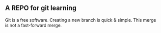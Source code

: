 ## A REPO for git learning
Git is a free software.
Creating a new branch is quick & simple.
This merge is not a fast-forward merge.
